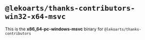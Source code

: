 # `@lekoarts/thanks-contributors-win32-x64-msvc`

This is the **x86_64-pc-windows-msvc** binary for `@lekoarts/thanks-contributors`

